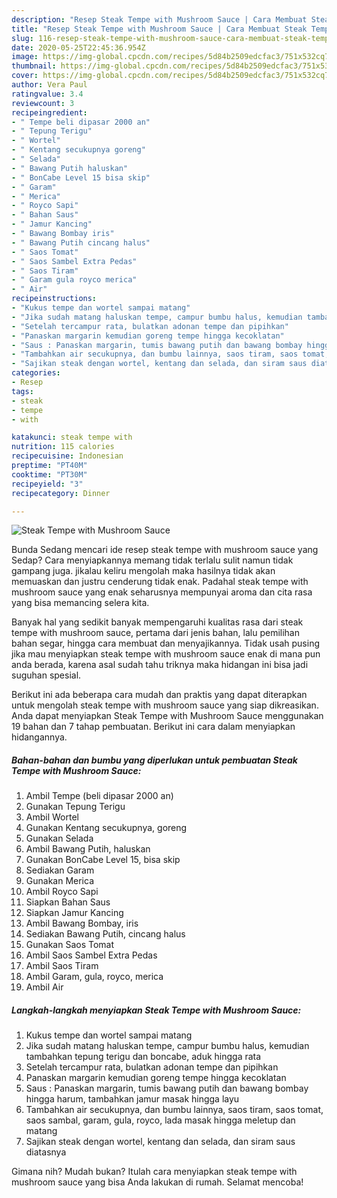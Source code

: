 ```yaml
---
description: "Resep Steak Tempe with Mushroom Sauce | Cara Membuat Steak Tempe with Mushroom Sauce Yang Enak dan Simpel"
title: "Resep Steak Tempe with Mushroom Sauce | Cara Membuat Steak Tempe with Mushroom Sauce Yang Enak dan Simpel"
slug: 116-resep-steak-tempe-with-mushroom-sauce-cara-membuat-steak-tempe-with-mushroom-sauce-yang-enak-dan-simpel
date: 2020-05-25T22:45:36.954Z
image: https://img-global.cpcdn.com/recipes/5d84b2509edcfac3/751x532cq70/steak-tempe-with-mushroom-sauce-foto-resep-utama.jpg
thumbnail: https://img-global.cpcdn.com/recipes/5d84b2509edcfac3/751x532cq70/steak-tempe-with-mushroom-sauce-foto-resep-utama.jpg
cover: https://img-global.cpcdn.com/recipes/5d84b2509edcfac3/751x532cq70/steak-tempe-with-mushroom-sauce-foto-resep-utama.jpg
author: Vera Paul
ratingvalue: 3.4
reviewcount: 3
recipeingredient:
- " Tempe beli dipasar 2000 an"
- " Tepung Terigu"
- " Wortel"
- " Kentang secukupnya goreng"
- " Selada"
- " Bawang Putih haluskan"
- " BonCabe Level 15 bisa skip"
- " Garam"
- " Merica"
- " Royco Sapi"
- " Bahan Saus"
- " Jamur Kancing"
- " Bawang Bombay iris"
- " Bawang Putih cincang halus"
- " Saos Tomat"
- " Saos Sambel Extra Pedas"
- " Saos Tiram"
- " Garam gula royco merica"
- " Air"
recipeinstructions:
- "Kukus tempe dan wortel sampai matang"
- "Jika sudah matang haluskan tempe, campur bumbu halus, kemudian tambahkan tepung terigu dan boncabe, aduk hingga rata"
- "Setelah tercampur rata, bulatkan adonan tempe dan pipihkan"
- "Panaskan margarin kemudian goreng tempe hingga kecoklatan"
- "Saus : Panaskan margarin, tumis bawang putih dan bawang bombay hingga harum, tambahkan jamur masak hingga layu"
- "Tambahkan air secukupnya, dan bumbu lainnya, saos tiram, saos tomat, saos sambal, garam, gula, royco, lada masak hingga meletup dan matang"
- "Sajikan steak dengan wortel, kentang dan selada, dan siram saus diatasnya"
categories:
- Resep
tags:
- steak
- tempe
- with

katakunci: steak tempe with 
nutrition: 115 calories
recipecuisine: Indonesian
preptime: "PT40M"
cooktime: "PT30M"
recipeyield: "3"
recipecategory: Dinner

---
```



![Steak Tempe with Mushroom Sauce](https://img-global.cpcdn.com/recipes/5d84b2509edcfac3/751x532cq70/steak-tempe-with-mushroom-sauce-foto-resep-utama.jpg)

Bunda Sedang mencari ide resep steak tempe with mushroom sauce yang Sedap? Cara menyiapkannya memang tidak terlalu sulit namun tidak gampang juga. jikalau keliru mengolah maka hasilnya tidak akan memuaskan dan justru cenderung tidak enak. Padahal steak tempe with mushroom sauce yang enak seharusnya mempunyai aroma dan cita rasa yang bisa memancing selera kita.

Banyak hal yang sedikit banyak mempengaruhi kualitas rasa dari steak tempe with mushroom sauce, pertama dari jenis bahan, lalu pemilihan bahan segar, hingga cara membuat dan menyajikannya. Tidak usah pusing jika mau menyiapkan steak tempe with mushroom sauce enak di mana pun anda berada, karena asal sudah tahu triknya maka hidangan ini bisa jadi suguhan spesial.




Berikut ini ada beberapa cara mudah dan praktis yang dapat diterapkan untuk mengolah steak tempe with mushroom sauce yang siap dikreasikan. Anda dapat menyiapkan Steak Tempe with Mushroom Sauce menggunakan 19 bahan dan 7 tahap pembuatan. Berikut ini cara dalam menyiapkan hidangannya.

<!--inarticleads1-->

##### Bahan-bahan dan bumbu yang diperlukan untuk pembuatan Steak Tempe with Mushroom Sauce:

1. Ambil  Tempe (beli dipasar 2000 an)
1. Gunakan  Tepung Terigu
1. Ambil  Wortel
1. Gunakan  Kentang secukupnya, goreng
1. Gunakan  Selada
1. Ambil  Bawang Putih, haluskan
1. Gunakan  BonCabe Level 15, bisa skip
1. Sediakan  Garam
1. Gunakan  Merica
1. Ambil  Royco Sapi
1. Siapkan  Bahan Saus
1. Siapkan  Jamur Kancing
1. Ambil  Bawang Bombay, iris
1. Sediakan  Bawang Putih, cincang halus
1. Gunakan  Saos Tomat
1. Ambil  Saos Sambel Extra Pedas
1. Ambil  Saos Tiram
1. Ambil  Garam, gula, royco, merica
1. Ambil  Air




<!--inarticleads2-->

##### Langkah-langkah menyiapkan Steak Tempe with Mushroom Sauce:

1. Kukus tempe dan wortel sampai matang
1. Jika sudah matang haluskan tempe, campur bumbu halus, kemudian tambahkan tepung terigu dan boncabe, aduk hingga rata
1. Setelah tercampur rata, bulatkan adonan tempe dan pipihkan
1. Panaskan margarin kemudian goreng tempe hingga kecoklatan
1. Saus : Panaskan margarin, tumis bawang putih dan bawang bombay hingga harum, tambahkan jamur masak hingga layu
1. Tambahkan air secukupnya, dan bumbu lainnya, saos tiram, saos tomat, saos sambal, garam, gula, royco, lada masak hingga meletup dan matang
1. Sajikan steak dengan wortel, kentang dan selada, dan siram saus diatasnya




Gimana nih? Mudah bukan? Itulah cara menyiapkan steak tempe with mushroom sauce yang bisa Anda lakukan di rumah. Selamat mencoba!
